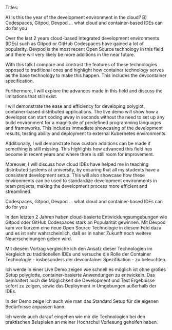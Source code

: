Titles:

A) Is this the year of the development environment in the cloud?
B) Codespaces, Gitpod, Devpod ... what cloud and container-based IDEs can do for you


Over the last 2 years cloud-based integrated development environments (IDEs) such as Gitpod or GitHub Codespaces have gained a lot of popularity. Devpod is the most recent Open Source technology in this field and there will very likely be more additions in the near future.

With this talk I compare and contrast the features of these technologies opposed to traditional ones and highlight how container technology serves as the base technology to make this happen.
This includes the devcontainer specification.

Furthermore, I will explore the advances made in this field and discuss the limitations that still exist.

I will demonstrate the ease and efficiency for developing polyglot, container-based distributed applications.
The live demo will show how a developer can start coding away in seconds without the need to set up any build environment for a magnitude of predefined programming languages and frameworks.
This includes immediate showcasing of the development results, testing ability and deployment to external Kubernetes environments.

Additionally, I will demonstrate how custom additions can be made if something is still missing.
This highlights how advanced this field has become in recent years and where there is still room for improvement.

Moreover, I will discuss how cloud IDEs have helped me in teaching distributed systems at university, by ensuring that all my students have a consistent development setup.
This will also showcase how these environments can be used to standardize development environments in team projects, making the development process more efficient and streamlined.

Codespaces, Gitpod, Devpod ... what cloud and container-based IDEs can do for you

In den letzten 2 Jahren haben cloud-basierte Entwicklungsumgebungen wie Gitpod oder GitHub Codespaces stark an Popularität gewinnen. Mit Devpod kam vor kurzem eine neue Open Source Technologie in diesem Feld dazu und es ist sehr wahrscheinlich, daß es in naher Zukunft noch weitere Neuerscheinungen geben wird.

Mit diesem Vortrag vergleiche ich den Ansatz dieser Technologien im Vergleich zu traditionellen IDEs und versuche die Rolle der Container Technologie - insbesonders der devcontainer Spezifikation - zu beleuchten.

Ich werde in einer Live Demo zeigen wie schnell es möglich ist ohne großes Setup polyglotte, container-basierte Anwendungen zu entwickeln. Das beinhaltert auch die Möglichkeit die Development und Test Ergebnisse sofort zu zeigen, sowie das Deployment in Umgebungen außerhalb der IDEs.

In der Demo zeige ich auch wie man das Standard Setup für die eigenen Bedürfnisse anpassen kann.

Ich werde auch darauf eingehen wie mir die Technologien bei den praktischen Beispielen an meiner Hochschul Vorlesung geholfen haben.